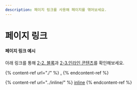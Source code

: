 ```yaml
---
description: 페이지 링크를 사용해 페이지를 엮어보세요.
---
```


# 페이지 링크

#### 페이지 링크 예시

아래 링크를 통해 [2-2. 블록](./)과 [2-3.인라인 콘텐츠](../inline/)를 확인해보세요.

{% content-ref url="./" %}
[.](./)
{% endcontent-ref %}

{% content-ref url="../inline/" %}
[inline](../inline/)
{% endcontent-ref %}
